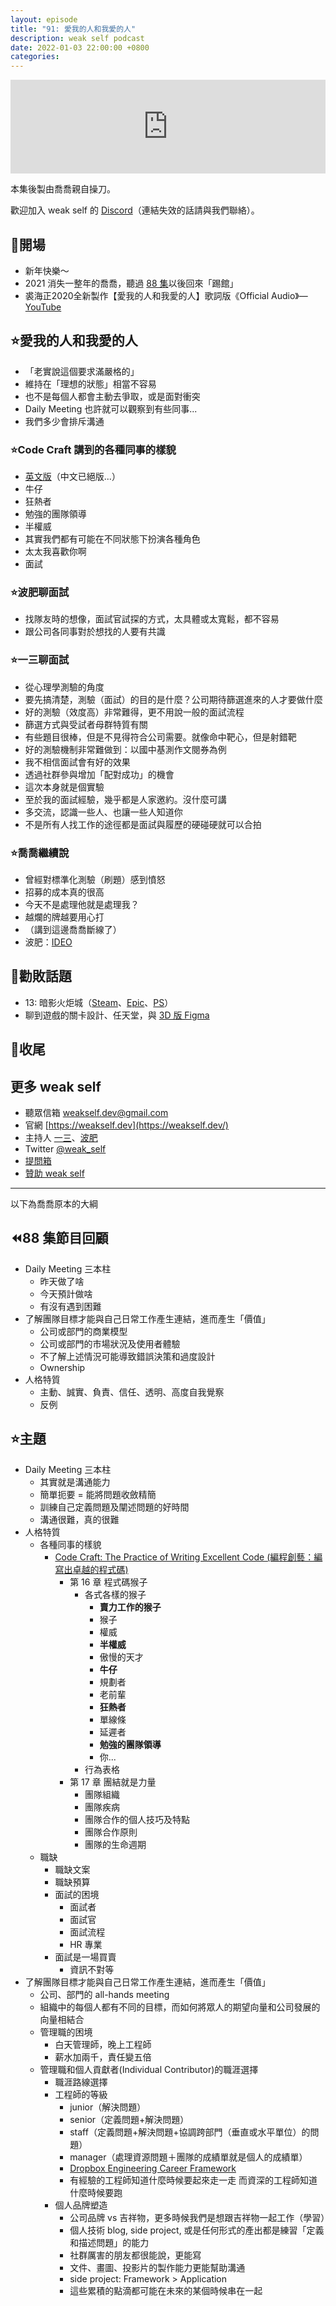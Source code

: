 ```yaml
---
layout: episode
title: "91: 愛我的人和我愛的人"
description: weak self podcast
date: 2022-01-03 22:00:00 +0800
categories:
---
```


<iframe src="https://www.listennotes.com/podcasts/weak-self/91-愛我的人和我愛的人-RqQSyT-lF4H/embed/" width="100%" style="width: 1px; min-width: 100%;" loading="lazy" frameborder="0" scrolling="no"></iframe>

本集後製由喬喬親自操刀。

歡迎加入 weak self 的 [Discord](https://discord.gg/y8jHdAUBPn)（連結失效的話請與我們聯絡）。

## 👋開場

- 新年快樂～
- 2021 消失一整年的喬喬，聽過 [88 集](https://weakself.dev/episodes/88)以後回來「踢館」
- 裘海正2020全新製作【愛我的人和我愛的人】歌詞版《Official Audio》—[YouTube](https://www.youtube.com/watch?v=sXsDi9p7Szw)

## ⭐️愛我的人和我愛的人

- 「老實說這個要求滿嚴格的」
- 維持在「理想的狀態」相當不容易
- 也不是每個人都會主動去爭取，或是面對衝突
- Daily Meeting 也許就可以觀察到有些同事...
- 我們多少會排斥溝通

### ⭐️Code Craft 講到的各種同事的樣貌

- [英文版](https://www.tenlong.com.tw/products/9781593271190)（中文已絕版...）
- 牛仔
- 狂熱者
- 勉強的團隊領導
- 半權威
- 其實我們都有可能在不同狀態下扮演各種角色
- 太太我喜歡你啊
- 面試

### ⭐️波肥聊面試

- 找隊友時的想像，面試官試探的方式，太具體或太寬鬆，都不容易
- 跟公司各同事對於想找的人要有共識

### ⭐️一三聊面試

- 從心理學測驗的角度
- 要先搞清楚，測驗（面試）的目的是什麼？公司期待篩選進來的人才要做什麼
- 好的測驗（效度高）非常難得，更不用說一般的面試流程
- 篩選方式與受試者母群特質有關
- 有些題目很棒，但是不見得符合公司需要。就像命中靶心，但是射錯靶
- 好的測驗機制非常難做到：以國中基測作文閱券為例
- 我不相信面試會有好的效果
- 透過社群參與增加「配對成功」的機會
- 這次本身就是個實驗
- 至於我的面試經驗，幾乎都是人家邀約。沒什麼可講
- 多交流，認識一些人、也讓一些人知道你
- 不是所有人找工作的途徑都是面試與履歷的硬碰硬就可以合拍

### ⭐️喬喬繼續說

- 曾經對標準化測驗（刷題）感到憤怒
- 招募的成本真的很高
- 今天不是處理他就是處理我？
- 越爛的牌越要用心打
- （講到這邊喬喬斷線了）
- 波肥：[IDEO](https://hcitang.org/uploads/Teaching/ideo-method-cards-2by1.pdf)

## 💸勸敗話題

- 13: 暗影火炬城（[Steam](https://store.steampowered.com/app/1330470/_/?l=tchinese)、[Epic](https://www.epicgames.com/store/zh-Hant/p/fist-forged-in-shadow-torch)、[PS](https://www.playstation.com/zh-hant-tw/games/fist-forged-in-shadow-torch/)）
- 聊到遊戲的關卡設計、任天堂，與 [3D 版 Figma](https://gnn.gamer.com.tw/detail.php?sn=152054)

## 👋收尾

## 更多 weak self

- 聽眾信箱 [weakself.dev@gmail.com](mailto:weakself.dev@gmail.com)
- 官網 [https://weakself.dev](https://weakself.dev/)
- 主持人 [一三](https://twitter.com/ethanhuang13)、[波肥](https://twitter.com/PofatTseng)
- Twitter [@weak_self](https://twitter.com/weak_self)
- [提問箱](https://peing.net/zh-TW/weak_self)
- [贊助 weak self](https://weakself.dev/#donation)

---

以下為喬喬原本的大綱

## ⏪88 集節目回顧

- Daily Meeting 三本柱
    - 昨天做了啥
    - 今天預計做啥
    - 有沒有遇到困難
- 了解團隊目標才能與自己日常工作產生連結，進而產生「價值」
    - 公司或部門的商業模型
    - 公司或部門的市場狀況及使用者體驗
    - 不了解上述情況可能導致錯誤決策和過度設計
    - Ownership
- 人格特質
    - 主動、誠實、負責、信任、透明、高度自我覺察
    - 反例

## ⭐️主題

- Daily Meeting 三本柱
    - 其實就是溝通能力
    - 簡單扼要 = 能將問題收斂精簡
    - 訓練自己定義問題及闡述問題的好時間
    - 溝通很難，真的很難
- 人格特質
    - 各種同事的樣貌
        - [Code Craft: The Practice of Writing Excellent Code
        (編程創藝：編寫出卓越的程式碼)](https://www.tenlong.com.tw/products/9781593271190?list_name=srh)
            - 第 16 章 程式碼猴子
                - 各式各樣的猴子
                    - **賣力工作的猴子**
                    - 猴子
                    - 權威
                    - **半權威**
                    - 傲慢的天才
                    - **牛仔**
                    - 規劃者
                    - 老前輩
                    - **狂熱者**
                    - 單線條
                    - 延遲者
                    - **勉強的團隊領導**
                    - 你...
                - 行為表格
            - 第 17 章 團結就是力量
                - 團隊組織
                - 團隊疾病
                - 團隊合作的個人技巧及特點
                - 團隊合作原則
                - 團隊的生命週期
    - 職缺
        - 職缺文案
        - 職缺預算
        - 面試的困境
            - 面試者
            - 面試官
            - 面試流程
            - HR 專業
        - 面試是一場買賣
            - 資訊不對等
- 了解團隊目標才能與自己日常工作產生連結，進而產生「價值」
    - 公司、部門的 all-hands meeting
    - 組織中的每個人都有不同的目標，而如何將眾人的期望向量和公司發展的向量相結合
    - 管理職的困境
        - 白天管理師，晚上工程師
        - 薪水加兩千，責任變五倍
    - 管理職和個人貢獻者(Individual Contributor)的職涯選擇
        - 職涯路線選擇
        - 工程師的等級
            - junior（解決問題）
            - senior（定義問題+解決問題）
            - staff（定義問題+解決問題+協調跨部門（垂直或水平單位）的問題）
            - manager（處理資源問題＋團隊的成績單就是個人的成績單）
            - [Dropbox Engineering Career Framework](https://dropbox.github.io/dbx-career-framework/)
            - 有經驗的工程師知道什麼時候要起來走一走
            而資深的工程師知道什麼時候要跑
        - 個人品牌塑造
            - 公司品牌 vs 吉祥物，更多時候我們是想跟吉祥物一起工作（學習）
            - 個人技術 blog, side project, 或是任何形式的產出都是練習「定義和描述問題」的能力
            - 社群厲害的朋友都很能說，更能寫
            - 文件、畫圖、投影片的製作能力更能幫助溝通
            - side project:  Framework > Application
            - 這些累積的點滴都可能在未來的某個時候串在一起